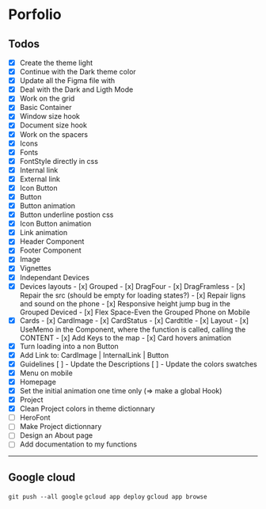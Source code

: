 # Porfolio

## Todos

- [x] Create the theme light
- [x] Continue with the Dark theme color
- [x] Update all the Figma file with
- [x] Deal with the Dark and Ligth Mode
- [x] Work on the grid
- [x] Basic Container
- [x] Window size hook
- [x] Document size hook
- [x] Work on the spacers
- [x] Icons
- [x] Fonts
- [x] FontStyle directly in css
- [x] Internal link
- [x] External link
- [x] Icon Button
- [x] Button
- [x] Button animation
- [x] Button underline postion css
- [x] Icon Button animation
- [x] Link animation
- [x] Header Component
- [x] Footer Component
- [x] Image
- [x] Vignettes
- [x] Independant Devices
- [x] Devices layouts
      - [x] Grouped
      - [x] DragFour
      - [x] DragFramless
      - [x] Repair the src (should be empty for loading states?)
      - [x] Repair ligns and sound on the phone
      - [x] Responsive height jump bug in the Grouped Deviced
      - [x] Flex Space-Even the Grouped Phone on Mobile
- [x] Cards
      - [x] CardImage
      - [x] CardStatus
      - [x] Cardtitle
      - [x] Layout
      - [x] UseMemo in the Component, where the function is called, calling the CONTENT
      - [x] Add Keys to the map
      - [x] Card hovers animation
- [x] Turn loading into a non Button
- [x] Add Link to: CardImage | InternalLink | Button
- [x] Guidelines
      [ ] - Update the Descriptions
      [ ] - Update the colors swatches
- [x] Menu on mobile
- [x] Homepage
- [x] Set the initial animation one time only (=> make a global Hook)
- [x] Project
- [x] Clean Project colors in theme dictionnary
- [ ] HeroFont
- [ ] Make Project dictionnary
- [ ] Design an About page
- [ ] Add documentation to my functions

---

## Google cloud

`git push --all google`
`gcloud app deploy`
`gcloud app browse`
